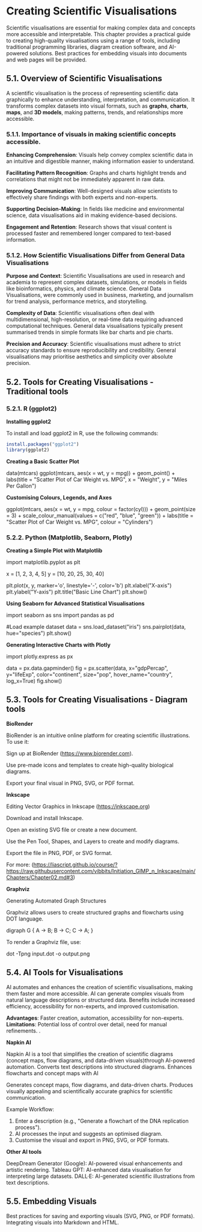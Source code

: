 # Creating Scientific Visualisations

Scientific visualisations are essential for making complex data and concepts more accessible and interpretable. This chapter provides a practical guide to creating high-quality visualisations using a range of tools, including traditional programming libraries, diagram creation software, and AI-powered solutions. Best practices for embedding visuals into documents and web pages will be provided.

## 5.1. Overview of Scientific Visualisations

A scientific visualisation is the process of representing scientific data graphically to enhance understanding, interpretation, and communication. It transforms complex datasets into visual formats, such as **graphs**, **charts**, **maps**, and **3D models**, making patterns, trends, and relationships more accessible.


### 5.1.1. Importance of visuals in making scientific concepts accessible.

**Enhancing Comprehension**: Visuals help convey complex scientific data in an intuitive and digestible manner, making information easier to understand.

**Facilitating Pattern Recognition**: Graphs and charts highlight trends and correlations that might not be immediately apparent in raw data.

**Improving Communication**: Well-designed visuals allow scientists to effectively share findings with both experts and non-experts.

**Supporting Decision-Making**: In fields like medicine and environmental science, data visualisations aid in making evidence-based decisions.

**Engagement and Retention**: Research shows that visual content is processed faster and remembered longer compared to text-based information.


### 5.1.2. How Scientific Visualisations Differ from General Data Visualisations

**Purpose and Context**: Scientific Visualisations are used in research and academia to represent complex datasets, simulations, or models in fields like bioinformatics, physics, and climate science. General Data Visualisations, were commonly used in business, marketing, and journalism for trend analysis, performance metrics, and storytelling.

**Complexity of Data**: Scientific visualisations often deal with multidimensional, high-resolution, or real-time data requiring advanced computational techniques. General data visualisations typically present summarised trends in simple formats like bar charts and pie charts.

**Precision and Accuracy**: Scientific visualisations must adhere to strict accuracy standards to ensure reproducibility and credibility. General visualisations may prioritise aesthetics and simplicity over absolute precision.


## 5.2. Tools for Creating Visualisations - Traditional tools

### 5.2.1. R (ggplot2)

**Installing ggplot2**

To install and load ggplot2 in R, use the following commands:
```r
install.packages("ggplot2")
library(ggplot2)
```

**Creating a Basic Scatter Plot**

data(mtcars)
ggplot(mtcars, aes(x = wt, y = mpg)) +
  geom_point() +
  labs(title = "Scatter Plot of Car Weight vs. MPG", x = "Weight", y = "Miles Per Gallon")

**Customising Colours, Legends, and Axes**

ggplot(mtcars, aes(x = wt, y = mpg, colour = factor(cyl))) +
  geom_point(size = 3) +
  scale_colour_manual(values = c("red", "blue", "green")) +
  labs(title = "Scatter Plot of Car Weight vs. MPG", colour = "Cylinders")

### 5.2.2. Python (Matplotlib, Seaborn, Plotly)

**Creating a Simple Plot with Matplotlib**

import matplotlib.pyplot as plt

x = [1, 2, 3, 4, 5]
y = [10, 20, 25, 30, 40]

plt.plot(x, y, marker='o', linestyle='-', color='b')
plt.xlabel("X-axis")
plt.ylabel("Y-axis")
plt.title("Basic Line Chart")
plt.show()

**Using Seaborn for Advanced Statistical Visualisations**

import seaborn as sns
import pandas as pd

#Load example dataset
data = sns.load_dataset("iris")
sns.pairplot(data, hue="species")
plt.show()

**Generating Interactive Charts with Plotly**

import plotly.express as px

data = px.data.gapminder()
fig = px.scatter(data, x="gdpPercap", y="lifeExp", color="continent", size="pop", hover_name="country", log_x=True)
fig.show()

## 5.3. Tools for Creating Visualisations - Diagram tools

**BioRender**

BioRender is an intuitive online platform for creating scientific illustrations. To use it:

Sign up at BioRender (https://www.biorender.com).

Use pre-made icons and templates to create high-quality biological diagrams.

Export your final visual in PNG, SVG, or PDF format.

**Inkscape**

Editing Vector Graphics in Inkscape (https://inkscape.org)

Download and install Inkscape.

Open an existing SVG file or create a new document.

Use the Pen Tool, Shapes, and Layers to create and modify diagrams.

Export the file in PNG, PDF, or SVG format.

For more: (https://liascript.github.io/course/?https://raw.githubusercontent.com/vibbits/Initiation_GIMP_n_Inkscape/main/Chapters/Chapter02.md#3)

**Graphviz**

Generating Automated Graph Structures

Graphviz allows users to create structured graphs and flowcharts using DOT language.

digraph G {
    A -> B;
    B -> C;
    C -> A;
}

To render a Graphviz file, use:

dot -Tpng input.dot -o output.png


## 5.4. AI Tools for Visualisations
AI automates and enhances the creation of scientific visualisations, making them faster and more accessible.
AI can generate complex visuals from natural language descriptions or structured data.
Benefits include increased efficiency, accessibility for non-experts, and improved customisation.


**Advantages**: Faster creation, automation, accessibility for non-experts.
**Limitations**: Potential loss of control over detail, need for manual refinements.
.

**Napkin AI**

Napkin AI is a tool that simplifies the creation of scientific diagrams (concept maps, flow diagrams, and data-driven visuals)through AI-powered automation.
Converts text descriptions into structured diagrams. Enhances flowcharts and concept maps with AI

Generates concept maps, flow diagrams, and data-driven charts.
Produces visually appealing and scientifically accurate graphics for scientific communication.

Example Workflow:
1. Enter a description (e.g., "Generate a flowchart of the DNA replication process").
2. AI processes the input and suggests an optimised diagram.
3. Customise the visual and export in PNG, SVG, or PDF formats.

**Other AI tools**

DeepDream Generator (Google): AI-powered visual enhancements and artistic rendering.
Tableau GPT: AI-enhanced data visualisation for interpreting large datasets.
DALL·E: AI-generated scientific illustrations from text descriptions.


## 5.5. Embedding Visuals

Best practices for saving and exporting visuals (SVG, PNG, or PDF formats).
Integrating visuals into Markdown and HTML.
